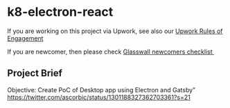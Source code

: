 # k8-electron-react

If you are working on this project via Upwork, see also our [Upwork Rules of Engagement](https://github.com/filetrust/Open-Source/blob/master/upwork/rules-of-engagement.md)


If you are newcomer, then please check [Glasswall newcomers checklist ](https://github.com/filetrust/Open-Source )

## Project Brief
Objective: Create PoC of Desktop app using Electron and Gatsby” https://twitter.com/ascorbic/status/1301188327362703361?s=21



